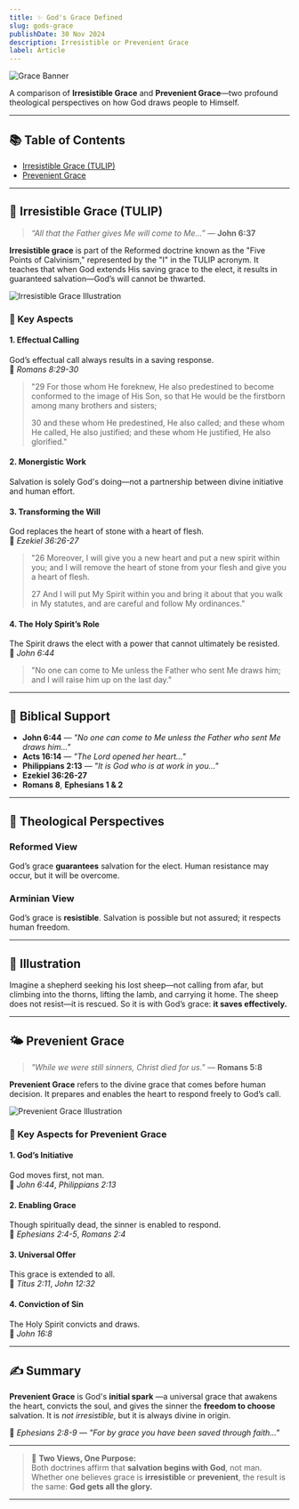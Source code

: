 ```yaml
---
title: ✨ God's Grace Defined
slug: gods-grace
publishDate: 30 Nov 2024
description: Irresistible or Prevenient Grace
label: Article
---
```


![Grace Banner](https://your-site.com/images/grace-banner.jpg)

A comparison of **Irresistible Grace** and **Prevenient Grace**—two profound theological perspectives on how God draws people to Himself.

---

## 📚 Table of Contents

- [Irresistible Grace (TULIP)](#-irresistible-grace-tulip)
- [Prevenient Grace](#️-prevenient-grace)

---

## 🌿 Irresistible Grace (TULIP)

> _“All that the Father gives Me will come to Me…”_ — **John 6:37**

**Irresistible grace** is part of the Reformed doctrine known as the "Five Points of Calvinism," represented by the "I" in the TULIP acronym. It teaches that when God extends His saving grace to the elect, it results in guaranteed salvation—God’s will cannot be thwarted.

![Irresistible Grace Illustration](https://your-site.com/images/irresistible-grace.jpg)

### 🔑 Key Aspects

#### 1. **Effectual Calling**

God’s effectual call always results in a saving response.  
📖 _Romans 8:29-30_
> "29 For those whom He foreknew, He also predestined to become conformed to the image of His Son, so that He would be the firstborn among many brothers and sisters;
>
> 30 and these whom He predestined, He also called; and these whom He called, He also justified; and these whom He justified, He also glorified."

#### 2. **Monergistic Work**

Salvation is solely God's doing—not a partnership between divine initiative and human effort.

#### 3. **Transforming the Will**

God replaces the heart of stone with a heart of flesh.  
📖 _Ezekiel 36:26-27_
> "26 Moreover, I will give you a new heart and put a new spirit within you; and I will remove the heart of stone from your flesh and give you a heart of flesh.
>
> 27 And I will put My Spirit within you and bring it about that you walk in My statutes, and are careful and follow My ordinances."

#### 4. **The Holy Spirit’s Role**

The Spirit draws the elect with a power that cannot ultimately be resisted.  
📖 _John 6:44_
> "No one can come to Me unless the Father who sent Me draws him; and I will raise him up on the last day."

---

## 📖 Biblical Support

- **John 6:44** — _"No one can come to Me unless the Father who sent Me draws him..."_
- **Acts 16:14** — _"The Lord opened her heart..."_
- **Philippians 2:13** — _"It is God who is at work in you..."_
- **Ezekiel 36:26-27**  
- **Romans 8**, **Ephesians 1 & 2**

---

## 🧠 Theological Perspectives

### Reformed View

God’s grace **guarantees** salvation for the elect. Human resistance may occur, but it will be overcome.

### Arminian View

God’s grace is **resistible**. Salvation is possible but not assured; it respects human freedom.

---

## 🐑 Illustration

Imagine a shepherd seeking his lost sheep—not calling from afar, but climbing into the thorns, lifting the lamb, and carrying it home. The sheep does not resist—it is rescued. So it is with God’s grace: **it saves effectively.**

---

## 🌤️ Prevenient Grace

> _"While we were still sinners, Christ died for us."_ — **Romans 5:8**

**Prevenient Grace** refers to the divine grace that comes before human decision. It prepares and enables the heart to respond freely to God’s call.

![Prevenient Grace Illustration](https://your-site.com/images/prevenient-grace.jpg)

### 🔑 Key Aspects for Prevenient Grace

#### 1. **God’s Initiative**

God moves first, not man.  
📖 _John 6:44_, _Philippians 2:13_

#### 2. **Enabling Grace**

Though spiritually dead, the sinner is enabled to respond.  
📖 _Ephesians 2:4-5_, _Romans 2:4_

#### 3. **Universal Offer**

This grace is extended to all.  
📖 _Titus 2:11_, _John 12:32_

#### 4. **Conviction of Sin**

The Holy Spirit convicts and draws.  
📖 _John 16:8_

---

## ✍️ Summary

**Prevenient Grace** is God's **initial spark** —a universal grace that awakens the heart, convicts the soul, and gives the sinner the **freedom to choose** salvation. It is _not irresistible_, but it is always divine in origin.

📖 _Ephesians 2:8-9_ — _"For by grace you have been saved through faith..."_

---

> 🧭 **Two Views, One Purpose:**  
> Both doctrines affirm that **salvation begins with God**, not man. Whether one believes grace is **irresistible** or **prevenient**, the result is the same: **God gets all the glory.**

---
